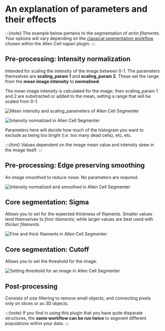 # An explanation of parameters and their effects

:::{note}
The example below pertains to the segmentation of *actin filaments*. Your options will vary depending on the [classical segmentation workflow](https://chanzuckerberg.github.io/napari-segmentation-workshop/workflow/allencell-protocol.html#step-3-select-a-comparable-reference) chosen within the Allen Cell napari plugin.
:::

## Pre-processing: Intensity normalization

Intended for scaling the intensity of the image between 0-1. The parameters themselves are **scaling_param 1** and **scaling_param 2**. These set the range from the **mean image intensity** to **normalised**. 

The mean image intensity is calculated for the image; then scaling_param 1 and 2 are substracted or added to the mean, setting a range that will be scaled from 0-1. 

![Mean intensity and scaling_parameters of Allen Cell Segmenter](images/allencell-10.png)

![Intensity normalized in Allen Cell Segmenter](images/allencell-original12bit.png)

Parameters here will decide how much of the histogram you want to exclude as being too bright (i.e. too many dead cells), etc, etc. 

:::{hint}
Values dependent on the image mean value and intensity skew in the image itself. 
:::

## Pre-processing: Edge preserving smoothing

An image smoothed to reduce noise. No parameters are required.

![Intensity normalized and smoothed in Allen Cell Segmenter](images/allencell-11.png)

## Core segmentation: Sigma

Allows you to set for the expected thickness of filaments. Smaller values lend themselves to *finer tilaments*; while larger values are best used with *thicker filaments*. 

![Fine and thick filaments in Allen Cell Segmenter](images/allencell-12.png)

## Core segmentation: Cutoff

Allows you to set the threshold for the image. 

![Setting threshold for an image in Allen Cell Segmenter](images/allencell-13.png)

## Post-processing

Consists of size filtering to remove small objects; and connecting pixels only on slices or as 3D objects. 

:::{note}
If you find in using this plugin that you have quite disparate structures, the **same workflow can be run twice** to segment different populations within your data.
:::
